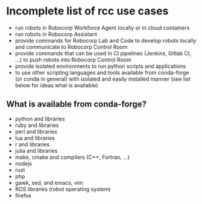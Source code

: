 # Incomplete list of rcc use cases

* run robots in Robocorp Workforce Agent locally or in cloud containers
* run robots in Robocorp Assistant
* provide commands for Robocorp Lab and Code to develop robots locally and
  communicate to Robocorp Control Room
* provide commands that can be used in CI pipelines (Jenkins, Gitlab CI, ...)
  to push robots into Robocorp Control Room
* provide isolated environments to run python scripts and applications
* to use other scripting languages and tools available from conda-forge (or
  conda in general) with isolated and easily installed manner (see list below
  for ideas what is available)

## What is available from conda-forge?

* python and libraries
* ruby and libraries
* perl and libraries
* lua and libraries
* r and libraries
* julia and libraries
* make, cmake and compilers (C++, Fortran, ...)
* nodejs
* rust
* php
* gawk, sed, and emacs, vim
* ROS libraries (robot operating system)
* firefox
